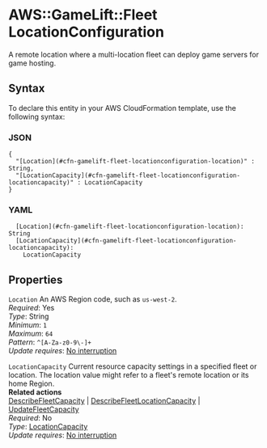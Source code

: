 # AWS::GameLift::Fleet LocationConfiguration<a name="aws-properties-gamelift-fleet-locationconfiguration"></a>

A remote location where a multi\-location fleet can deploy game servers for game hosting\. 

## Syntax<a name="aws-properties-gamelift-fleet-locationconfiguration-syntax"></a>

To declare this entity in your AWS CloudFormation template, use the following syntax:

### JSON<a name="aws-properties-gamelift-fleet-locationconfiguration-syntax.json"></a>

```
{
  "[Location](#cfn-gamelift-fleet-locationconfiguration-location)" : String,
  "[LocationCapacity](#cfn-gamelift-fleet-locationconfiguration-locationcapacity)" : LocationCapacity
}
```

### YAML<a name="aws-properties-gamelift-fleet-locationconfiguration-syntax.yaml"></a>

```
  [Location](#cfn-gamelift-fleet-locationconfiguration-location): String
  [LocationCapacity](#cfn-gamelift-fleet-locationconfiguration-locationcapacity): 
    LocationCapacity
```

## Properties<a name="aws-properties-gamelift-fleet-locationconfiguration-properties"></a>

`Location`  <a name="cfn-gamelift-fleet-locationconfiguration-location"></a>
An AWS Region code, such as `us-west-2`\.   
*Required*: Yes  
*Type*: String  
*Minimum*: `1`  
*Maximum*: `64`  
*Pattern*: `^[A-Za-z0-9\-]+`  
*Update requires*: [No interruption](https://docs.aws.amazon.com/AWSCloudFormation/latest/UserGuide/using-cfn-updating-stacks-update-behaviors.html#update-no-interrupt)

`LocationCapacity`  <a name="cfn-gamelift-fleet-locationconfiguration-locationcapacity"></a>
Current resource capacity settings in a specified fleet or location\. The location value might refer to a fleet's remote location or its home Region\.   
 **Related actions**   
 [DescribeFleetCapacity](https://docs.aws.amazon.com/gamelift/latest/apireference/API_DescribeFleetCapacity.html) \| [DescribeFleetLocationCapacity](https://docs.aws.amazon.com/gamelift/latest/apireference/API_DescribeFleetLocationCapacity.html) \| [UpdateFleetCapacity](https://docs.aws.amazon.com/gamelift/latest/apireference/API_UpdateFleetCapacity.html)   
*Required*: No  
*Type*: [LocationCapacity](aws-properties-gamelift-fleet-locationcapacity.md)  
*Update requires*: [No interruption](https://docs.aws.amazon.com/AWSCloudFormation/latest/UserGuide/using-cfn-updating-stacks-update-behaviors.html#update-no-interrupt)